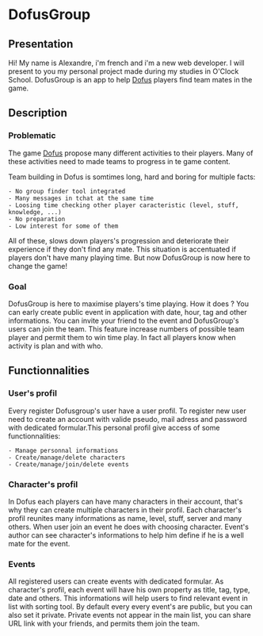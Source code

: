 # DofusGroup

## Presentation

Hi! My name is Alexandre, i'm french and i'm a new web developer. I will present to you my personal project made during my studies in O'Clock School. DofusGroup is an app to help [Dofus](https://www.dofus.com/fr) players find team mates in the game.

## Description

### Problematic

The game [Dofus](https://www.dofus.com/fr) propose many different activities to their players. Many of these activities need to made teams to progress in te game content.

Team building in Dofus is somtimes long, hard and boring for multiple facts:

    - No group finder tool integrated
    - Many messages in tchat at the same time
    - Loosing time checking other player caracteristic (level, stuff, knowledge, ...)
    - No preparation
    - Low interest for some of them

All of these, slows down players's progression and deteriorate their experience if they don't find any mate. This situation is accentuated if players don't have many playing time. But now DofusGroup is now here to change the game!

### Goal

DofusGroup is here to maximise players's time playing. How it does ? You can early create public event in application with date, hour, tag and other informations. You can invite your friend to the event and DofusGroup's users can join the team. This feature increase numbers of possible team player and permit them to win time play. In fact all players know when activity is plan and with who.

## Functionnalities

### User's profil

Every register Dofusgroup's user have a user profil. To register new user need to create an account with valide pseudo, mail adress and password with dedicated formular.This personal profil give access of some functionnalities:

    - Manage personnal informations
    - Create/manage/delete characters
    - Create/manage/join/delete events

### Character's profil

In Dofus each players can have many characters in their account, that's why they can create multiple characters in their profil. Each character's profil reunites many informations as name, level, stuff, server and many others. When user join an event he does with choosing character. Event's author can see character's informations to help him define if he is a well mate for the event.

### Events

All registered users can create events with dedicated formular. As character's profil, each event will have his own property as title, tag, type, date and others. This informations will help users to find relevant event in list with sorting tool. By default every every event's are public, but you can also set it private. Private events not appear in the main list, you can share URL link with your friends, and permits them join the team.
